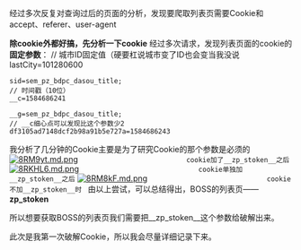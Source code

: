 经过多次反复对查询过后的页面的分析，发现要爬取列表页需要Cookie和accept、referer、user-agent

**除cookie外都好搞，先分析一下cookie**
经过多次请求，发现列表页面的cookie的**固定参数**：
    // 城市ID固定值（硬要杠说城市变了ID也会变当我没说
    lastCity=101280600
    
    sid=sem_pz_bdpc_dasou_title;
    // 时间戳（10位）
    __c=1584686241
    
    __g=sem_pz_bdpc_dasou_title;
    // __c细心点可以发现比这个参数少2
    df3105ad7148dcf2b98a91b5e727a=1584686243

我分析了几分钟的Cookie主要是为了研究Cookie的那个参数是必须的
[![8RM9yt.md.png](https://s1.ax1x.com/2020/03/21/8RM9yt.md.png)](https://imgchr.com/i/8RM9yt)        &nbsp;&nbsp;&nbsp;&nbsp;&nbsp;&nbsp;&nbsp;&nbsp;&nbsp;&nbsp;&nbsp;&nbsp;&nbsp;&nbsp;&nbsp;&nbsp;&nbsp;&nbsp;&nbsp;&nbsp;&nbsp;&nbsp;&nbsp;&nbsp;&nbsp;&nbsp;&nbsp;&nbsp;&nbsp;&nbsp;&nbsp;&nbsp;&nbsp;&nbsp;&nbsp;&nbsp;&nbsp;&nbsp;&nbsp;&nbsp;&nbsp;&nbsp;&nbsp;&nbsp;&nbsp;&nbsp;&nbsp;&nbsp;`cookie加了__zp_stoken__之后`
[![8RKHL6.md.png](https://s1.ax1x.com/2020/03/21/8RKHL6.md.png)](https://imgchr.com/i/8RKHL6)        &nbsp;&nbsp;&nbsp;&nbsp;&nbsp;&nbsp;&nbsp;&nbsp;&nbsp;&nbsp;&nbsp;&nbsp;&nbsp;&nbsp;&nbsp;&nbsp;&nbsp;&nbsp;&nbsp;&nbsp;&nbsp;&nbsp;&nbsp;&nbsp;&nbsp;&nbsp;&nbsp;&nbsp;&nbsp;&nbsp;&nbsp;&nbsp;&nbsp;&nbsp;&nbsp;&nbsp;&nbsp;&nbsp;&nbsp;&nbsp;&nbsp;&nbsp;&nbsp;&nbsp;&nbsp;&nbsp;&nbsp;&nbsp;&nbsp;&nbsp;&nbsp;&nbsp;&nbsp;`cookie单独加__zp_stoken__之后`
[![8RM8kF.md.png](https://s1.ax1x.com/2020/03/21/8RM8kF.md.png)](https://imgchr.com/i/8RM8kF)        &nbsp;&nbsp;&nbsp;&nbsp;&nbsp;&nbsp;&nbsp;&nbsp;&nbsp;&nbsp;&nbsp;&nbsp;&nbsp;&nbsp;&nbsp;&nbsp;&nbsp;&nbsp;&nbsp;&nbsp;&nbsp;&nbsp;&nbsp;&nbsp;&nbsp;&nbsp;&nbsp;&nbsp;&nbsp;&nbsp;&nbsp;&nbsp;&nbsp;&nbsp;&nbsp;&nbsp;&nbsp;&nbsp;&nbsp;&nbsp;&nbsp;&nbsp;&nbsp;&nbsp;&nbsp;&nbsp;&nbsp;&nbsp;&nbsp;&nbsp;&nbsp;&nbsp;&nbsp;`cookie不加__zp_stoken__时
`
由以上尝试，可以总结得出，BOSS的列表页——  **__zp_stoken__**

所以想要获取BOSS的列表页我们需要把__zp_stoken__这个参数给破解出来。

此次是我第一次破解Cookie，所以我会尽量详细记录下来。
